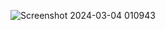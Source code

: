 ![Screenshot 2024-03-04 010943](https://github.com/Gorav22/Power-Bi-projects/assets/86911300/d27bae8a-5195-4ed3-b3bd-f0363b27032f)
